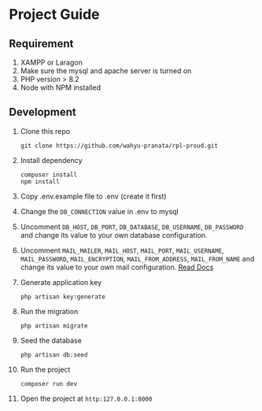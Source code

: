 # Project Guide
## Requirement
1. XAMPP or Laragon
2. Make sure the mysql and apache server is turned on
3. PHP version > 8.2
4. Node with NPM installed

## Development
1. Clone this repo

   `git clone https://github.com/wahyu-pranata/rpl-proud.git`

2. Install dependency

   `composer install`<br>
   `npm install`

3. Copy .env.example file to .env (create it first)
4. Change the `DB_CONNECTION` value in .env to mysql
5. Uncomment `DB_HOST`, `DB_PORT`, `DB_DATABASE`, `DB_USERNAME`, `DB_PASSWORD` and change its value to your own database configuration.
6. Uncomment `MAIL_MAILER`, `MAIL_HOST`, `MAIL_PORT`, `MAIL_USERNAME`, `MAIL_PASSWORD`, `MAIL_ENCRYPTION`, `MAIL_FROM_ADDRESS`, `MAIL_FROM_NAME` and change its value to your own mail configuration. [Read Docs](https://laravel.com/docs/11.x/mail)
7. Generate application key

    `php artisan key:generate`
   
8. Run the migration

    `php artisan migrate`

9. Seed the database

    `php artisan db:seed`

11. Run the project
    
    `composer run dev`
   
12. Open the project at `http:127.0.0.1:8000`
